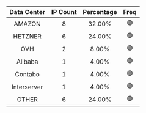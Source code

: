 | Data Center | IP Count | Percentage | Freq |
|:------------:|:--------:|:-----------:|:-----:|
| AMAZON | 8 | 32.00% | 🟢 |
| HETZNER | 6 | 24.00% | 🟢 |
| OVH | 2 | 8.00% | 🟢 |
| Alibaba | 1 | 4.00% | 🟢 |
| Contabo | 1 | 4.00% | 🟢 |
| Interserver | 1 | 4.00% | 🟢 |
| OTHER | 6 | 24.00% | 🟢 |